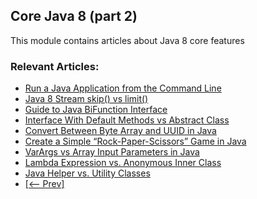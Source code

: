 ## Core Java 8 (part 2)

This module contains articles about Java 8 core features

### Relevant Articles: 

- [Run a Java Application from the Command Line](https://www.baeldung.com/java-run-jar-with-arguments)
- [Java 8 Stream skip() vs limit()](https://www.baeldung.com/java-stream-skip-vs-limit)
- [Guide to Java BiFunction Interface](https://www.baeldung.com/java-bifunction-interface)
- [Interface With Default Methods vs Abstract Class](https://www.baeldung.com/java-interface-default-method-vs-abstract-class)
- [Convert Between Byte Array and UUID in Java](https://www.baeldung.com/java-byte-array-to-uuid)
- [Create a Simple “Rock-Paper-Scissors” Game in Java](https://www.baeldung.com/java-rock-paper-scissors)
- [VarArgs vs Array Input Parameters in Java](https://www.baeldung.com/varargs-vs-array)
- [Lambda Expression vs. Anonymous Inner Class](https://www.baeldung.com/java-lambdas-vs-anonymous-class)
- [Java Helper vs. Utility Classes](https://www.baeldung.com/java-helper-vs-utility-classes)
- [[<-- Prev]](/core-java-modules/core-java-8)
